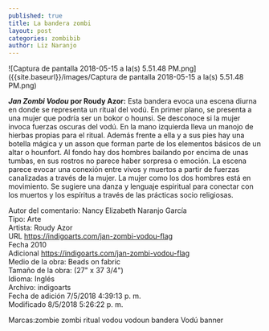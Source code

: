 ```yaml
---
published: true
title: La bandera zombi
layout: post
categories: zombibib
author: Liz Naranjo
---
```


![Captura de pantalla 2018-05-15 a la(s) 5.51.48 PM.png]({{site.baseurl}}/images/Captura de pantalla 2018-05-15 a la(s) 5.51.48 PM.png)  

**_Jan Zombi Vodou_ por Roudy Azor:** Esta bandera evoca una escena diurna en donde se representa un ritual del vodú. En primer plano, se presenta a una mujer que podría ser un bokor o hounsi. Se desconoce si la mujer invoca fuerzas oscuras del vodú. En la mano izquierda lleva un manojo de hierbas propias para el ritual. Además frente a ella y a sus pies hay una botella mágica y un asson que forman parte de los elementos básicos de un altar o hounfort. Al fondo hay dos hombres bailando por encima de unas tumbas, en sus rostros no parece haber sorpresa o emoción. La escena parece evocar una conexión entre vivos y muertos a partir de fuerzas canalizadas a través de la mujer. La mujer como los dos hombres está en movimiento. Se sugiere una danza y lenguaje espiritual para conectar con los muertos y los espíritus a través de las prácticas socio religiosas.

Autor del comentario: Nancy Elizabeth Naranjo García  
Tipo: Arte  
Artista: Roudy Azor  
URL https://indigoarts.com/jan-zombi-vodou-flag  
Fecha 2010  
Adicional https://indigoarts.com/jan-zombi-vodou-flag  
Medio de la obra: Beads on fabric  
Tamaño de la obra: (27" x 37 3/4")  
Idioma: Inglés  
Archivo: indigoarts  
Fecha de adición 	7/5/2018 4:39:13 p. m.  
Modificado 	8/5/2018 5:26:22 p. m.  

Marcas:zombie zombi ritual vodou vodoun bandera Vodú banner
